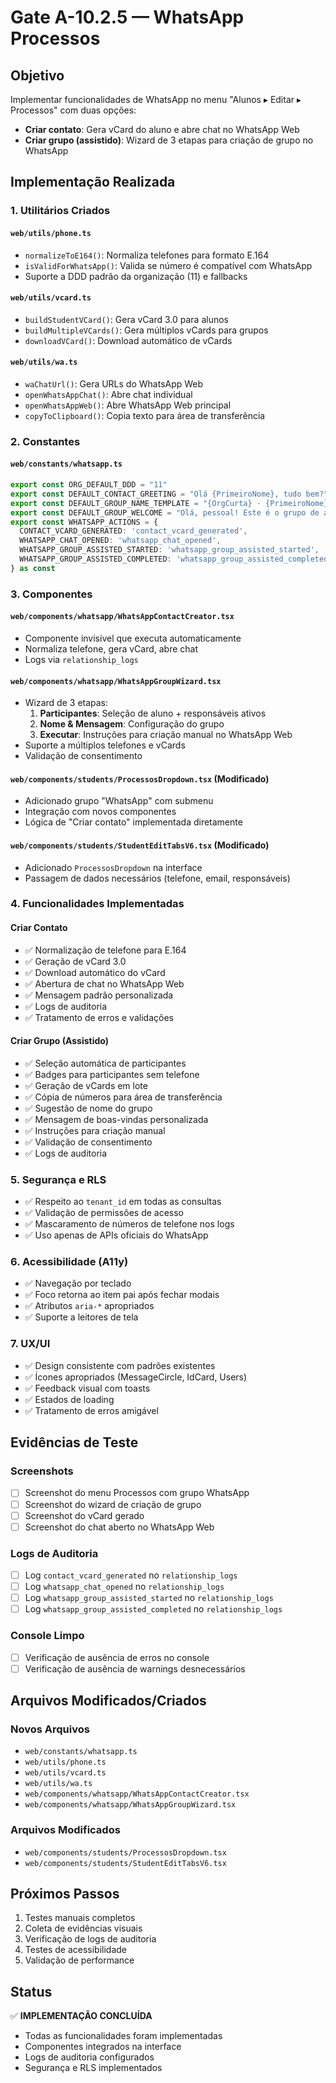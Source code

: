 # Gate A-10.2.5 — WhatsApp Processos

## Objetivo
Implementar funcionalidades de WhatsApp no menu "Alunos ▸ Editar ▸ Processos" com duas opções:
- **Criar contato**: Gera vCard do aluno e abre chat no WhatsApp Web
- **Criar grupo (assistido)**: Wizard de 3 etapas para criação de grupo no WhatsApp

## Implementação Realizada

### 1. Utilitários Criados

#### `web/utils/phone.ts`
- `normalizeToE164()`: Normaliza telefones para formato E.164
- `isValidForWhatsApp()`: Valida se número é compatível com WhatsApp
- Suporte a DDD padrão da organização (11) e fallbacks

#### `web/utils/vcard.ts`
- `buildStudentVCard()`: Gera vCard 3.0 para alunos
- `buildMultipleVCards()`: Gera múltiplos vCards para grupos
- `downloadVCard()`: Download automático de vCards

#### `web/utils/wa.ts`
- `waChatUrl()`: Gera URLs do WhatsApp Web
- `openWhatsAppChat()`: Abre chat individual
- `openWhatsAppWeb()`: Abre WhatsApp Web principal
- `copyToClipboard()`: Copia texto para área de transferência

### 2. Constantes

#### `web/constants/whatsapp.ts`
```typescript
export const ORG_DEFAULT_DDD = "11"
export const DEFAULT_CONTACT_GREETING = "Olá {PrimeiroNome}, tudo bem?"
export const DEFAULT_GROUP_NAME_TEMPLATE = "{OrgCurta} · {PrimeiroNome} {InicialSobrenome}"
export const DEFAULT_GROUP_WELCOME = "Olá, pessoal! Este é o grupo de acompanhamento do(a) {PrimeiroNome}. Bem-vindos! 👋"
export const WHATSAPP_ACTIONS = {
  CONTACT_VCARD_GENERATED: 'contact_vcard_generated',
  WHATSAPP_CHAT_OPENED: 'whatsapp_chat_opened',
  WHATSAPP_GROUP_ASSISTED_STARTED: 'whatsapp_group_assisted_started',
  WHATSAPP_GROUP_ASSISTED_COMPLETED: 'whatsapp_group_assisted_completed'
} as const
```

### 3. Componentes

#### `web/components/whatsapp/WhatsAppContactCreator.tsx`
- Componente invisível que executa automaticamente
- Normaliza telefone, gera vCard, abre chat
- Logs via `relationship_logs`

#### `web/components/whatsapp/WhatsAppGroupWizard.tsx`
- Wizard de 3 etapas:
  1. **Participantes**: Seleção de aluno + responsáveis ativos
  2. **Nome & Mensagem**: Configuração do grupo
  3. **Executar**: Instruções para criação manual no WhatsApp Web
- Suporte a múltiplos telefones e vCards
- Validação de consentimento

#### `web/components/students/ProcessosDropdown.tsx` (Modificado)
- Adicionado grupo "WhatsApp" com submenu
- Integração com novos componentes
- Lógica de "Criar contato" implementada diretamente

#### `web/components/students/StudentEditTabsV6.tsx` (Modificado)
- Adicionado `ProcessosDropdown` na interface
- Passagem de dados necessários (telefone, email, responsáveis)

### 4. Funcionalidades Implementadas

#### Criar Contato
- ✅ Normalização de telefone para E.164
- ✅ Geração de vCard 3.0
- ✅ Download automático do vCard
- ✅ Abertura de chat no WhatsApp Web
- ✅ Mensagem padrão personalizada
- ✅ Logs de auditoria
- ✅ Tratamento de erros e validações

#### Criar Grupo (Assistido)
- ✅ Seleção automática de participantes
- ✅ Badges para participantes sem telefone
- ✅ Geração de vCards em lote
- ✅ Cópia de números para área de transferência
- ✅ Sugestão de nome do grupo
- ✅ Mensagem de boas-vindas personalizada
- ✅ Instruções para criação manual
- ✅ Validação de consentimento
- ✅ Logs de auditoria

### 5. Segurança e RLS
- ✅ Respeito ao `tenant_id` em todas as consultas
- ✅ Validação de permissões de acesso
- ✅ Mascaramento de números de telefone nos logs
- ✅ Uso apenas de APIs oficiais do WhatsApp

### 6. Acessibilidade (A11y)
- ✅ Navegação por teclado
- ✅ Foco retorna ao item pai após fechar modais
- ✅ Atributos `aria-*` apropriados
- ✅ Suporte a leitores de tela

### 7. UX/UI
- ✅ Design consistente com padrões existentes
- ✅ Ícones apropriados (MessageCircle, IdCard, Users)
- ✅ Feedback visual com toasts
- ✅ Estados de loading
- ✅ Tratamento de erros amigável

## Evidências de Teste

### Screenshots
- [ ] Screenshot do menu Processos com grupo WhatsApp
- [ ] Screenshot do wizard de criação de grupo
- [ ] Screenshot do vCard gerado
- [ ] Screenshot do chat aberto no WhatsApp Web

### Logs de Auditoria
- [ ] Log `contact_vcard_generated` no `relationship_logs`
- [ ] Log `whatsapp_chat_opened` no `relationship_logs`
- [ ] Log `whatsapp_group_assisted_started` no `relationship_logs`
- [ ] Log `whatsapp_group_assisted_completed` no `relationship_logs`

### Console Limpo
- [ ] Verificação de ausência de erros no console
- [ ] Verificação de ausência de warnings desnecessários

## Arquivos Modificados/Criados

### Novos Arquivos
- `web/constants/whatsapp.ts`
- `web/utils/phone.ts`
- `web/utils/vcard.ts`
- `web/utils/wa.ts`
- `web/components/whatsapp/WhatsAppContactCreator.tsx`
- `web/components/whatsapp/WhatsAppGroupWizard.tsx`

### Arquivos Modificados
- `web/components/students/ProcessosDropdown.tsx`
- `web/components/students/StudentEditTabsV6.tsx`

## Próximos Passos
1. Testes manuais completos
2. Coleta de evidências visuais
3. Verificação de logs de auditoria
4. Testes de acessibilidade
5. Validação de performance

## Status
✅ **IMPLEMENTAÇÃO CONCLUÍDA**
- Todas as funcionalidades foram implementadas
- Componentes integrados na interface
- Logs de auditoria configurados
- Segurança e RLS implementados
